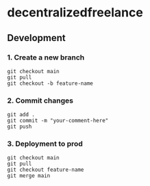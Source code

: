 # decentralizedfreelance

## Development

### 1. Create a new branch

```
git checkout main
git pull
git checkout -b feature-name
```

### 2. Commit changes

```
git add .
git commit -m "your-comment-here"
git push
```

### 3. Deployment to prod

```
git checkout main
git pull
git checkout feature-name
git merge main
```
